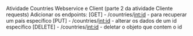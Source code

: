 Atividade Countries Webservice e Client (parte 2 da atividade Cliente requests)
Adicionar os endpoints:
[GET] - /countries/<int:id> - para recuperar um país específico
[PUT] - /countries/<int:id> - alterar os dados de um id específico
[DELETE] - /countries/<int:id> - deletar o objeto que contem o id
